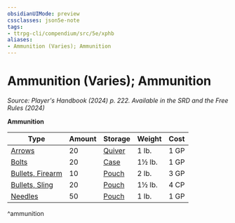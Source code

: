 ```yaml
---
obsidianUIMode: preview
cssclasses: json5e-note
tags:
- ttrpg-cli/compendium/src/5e/xphb
aliases:
- Ammunition (Varies); Ammunition
---
```

# Ammunition (Varies); Ammunition
*Source: Player's Handbook (2024) p. 222. Available in the <span title='Systems Reference Document (5.2)'>SRD</span> and the Free Rules (2024)* 

**Ammunition**

| Type | Amount | Storage | Weight | Cost |
|------|--------|---------|--------|------|
| [Arrows](Інструменти%20ДМ/CLI/items/arrows-20-xphb.md) | 20 | [Quiver](Інструменти%20ДМ/CLI/items/quiver-xphb.md) | 1 lb. | 1 GP |
| [Bolts](Інструменти%20ДМ/CLI/items/bolts-20-xphb.md) | 20 | [Case](Інструменти%20ДМ/CLI/items/crossbow-bolt-case-xphb.md) | 1½ lb. | 1 GP |
| [Bullets, Firearm](Інструменти%20ДМ/CLI/items/firearm-bullets-10-xphb.md) | 10 | [Pouch](Інструменти%20ДМ/CLI/items/pouch-xphb.md) | 2 lb. | 3 GP |
| [Bullets, Sling](Інструменти%20ДМ/CLI/items/sling-bullet-xphb.md) | 20 | [Pouch](Інструменти%20ДМ/CLI/items/pouch-xphb.md) | 1½ lb. | 4 CP |
| [Needles](Інструменти%20ДМ/CLI/items/needles-50-xphb.md) | 50 | [Pouch](Інструменти%20ДМ/CLI/items/pouch-xphb.md) | 1 lb. | 1 GP |
^ammunition